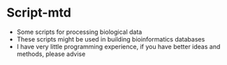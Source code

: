 # Script-mtd
- Some scripts for processing biological data
- These scripts might be used in building bioinformatics databases 
- I have very little programming experience, if you have better ideas and methods, please advise

